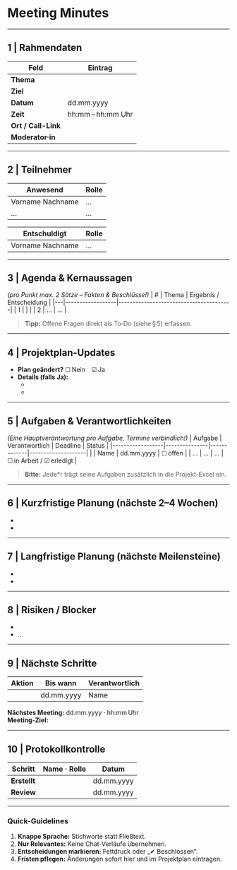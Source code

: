 # Meeting Minutes

---

## 1 | Rahmendaten
| Feld            | Eintrag                                   |
|-----------------|-------------------------------------------|
| **Thema**       | <!-- Thema des Meetings -->               |
| **Ziel**        | <!-- z. B. Aufgabenverteilung Phase 2, Ressourcenentscheidungen, Statusabgleich --> |
| **Datum**       | dd.mm.yyyy                                |
| **Zeit**        | hh:mm – hh:mm Uhr                         |
| **Ort / Call-Link** | <!-- Raum oder Videokonferenz-Link --> |
| **Moderator·in**| <!-- Name -->                             |

---

## 2 | Teilnehmer
| Anwesend        | Rolle                                     |
|-----------------|-------------------------------------------|
| Vorname Nachname| …                                         |
| …               | …                                         |

| Entschuldigt    | Rolle                                     |
|-----------------|-------------------------------------------|
| Vorname Nachname| …                                         |

---

## 3 | Agenda & Kernaussagen  
*(pro Punkt max. 2 Sätze – Fakten & Beschlüsse!)*
| # | Thema            | Ergebnis / Entscheidung                |
|---|------------------|----------------------------------------|
| 1 | <!-- Agendapunkt --> | <!-- Kurzfazit / Beschluss -->     |
| 2 | …                | …                                      |

> **Tipp:** Offene Fragen direkt als To‑Do (siehe § 5) erfassen.

---

## 4 | Projektplan-Updates  
- **Plan geändert?** ☐ Nein ☑ Ja  
- **Details (falls Ja):**  
  - <!-- Meilenstein X verschoben auf dd.mm.yyyy wegen … -->  
  - <!-- Neue Aufgabe: UX-Test vorbereiten bis KW 23 -->  

---

## 5 | Aufgaben & Verantwortlichkeiten  
*(Eine Hauptverantwortung pro Aufgabe, Termine verbindlich!)*
| Aufgabe          | Verantwortlich | Deadline    | Status             |
|------------------|---------------|-------------|--------------------|
| <!-- Aufgabe --> | Name          | dd.mm.yyyy  | ☐ offen            |
| …                | …             | …           | ☐ in Arbeit / ☑ erledigt |

> **Bitte:** Jede*r trägt seine Aufgaben zusätzlich in die Projekt-Excel ein.

---

## 6 | Kurzfristige Planung (nächste 2–4 Wochen)
- <!-- z. B. MVP testen bis KW 32 -->
- <!-- z. B. Stakeholder-Review einholen bis dd.mm.yyyy -->

---

## 7 | Langfristige Planung (nächste Meilensteine)
- <!-- z. B. Go-Live Beta-Version geplant für KW 45 -->
- <!-- z. B. Abschluss Projektphase 3 bis dd.mm.yyyy -->

---

## 8 | Risiken / Blocker  
- <!-- Risiko oder Hindernis + geplante Gegenmaßnahme -->  
- …  

---

## 9 | Nächste Schritte
| Aktion                | Bis wann     | Verantwortlich |
|-----------------------|--------------|----------------|
| <!-- z. B. MVP-Freigabe vorbereiten --> | dd.mm.yyyy | Name |

**Nächstes Meeting:** dd.mm.yyyy · hh:mm Uhr  
**Meeting-Ziel:** <!-- z. B. Priorisierung Phase 3 -->

---

## 10 | Protokollkontrolle
| Schritt    | Name · Rolle        | Datum      |
|------------|--------------------|------------|
| **Erstellt** | <!-- Protokollführer*in --> | dd.mm.yyyy |
| **Review**   | <!-- Prüfer*in -->          | dd.mm.yyyy |

---

### Quick-Guidelines
1. **Knappe Sprache:** Stichworte statt Fließtext.  
2. **Nur Relevantes:** Keine Chat-Verläufe übernehmen.  
3. **Entscheidungen markieren:** Fettdruck oder „✔︎ Beschlossen“.  
4. **Fristen pflegen:** Änderungen sofort hier und im Projektplan eintragen.  

